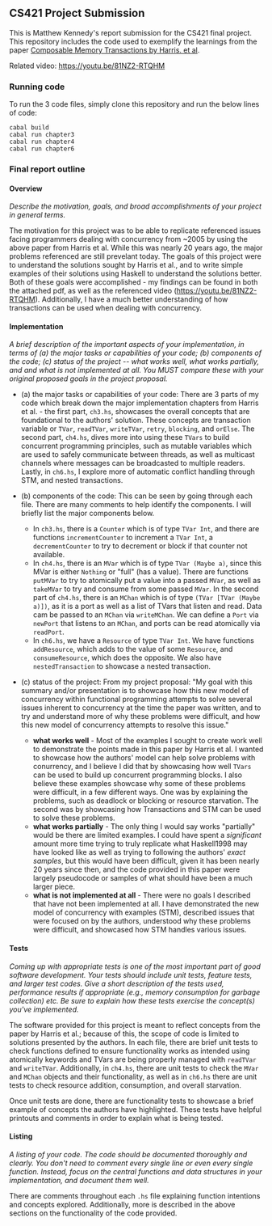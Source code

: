 ## CS421 Project Submission
This is Matthew Kennedy's report submission for the CS421 final project. This repository includes the code used to exemplify the learnings from the paper [Composable Memory Transactions by Harris. et al]([https://dl.acm.org/doi/10.1145/1065944.1065952](https://www.microsoft.com/en-us/research/wp-content/uploads/2005/01/2005-ppopp-composable.pdf)).

Related video: https://youtu.be/81NZ2-RTQHM

### Running code
To run the 3 code files, simply clone this repository and run the below lines of code:
```
cabal build
cabal run chapter3
cabal run chapter4
cabal run chapter6
```

### Final report outline
#### Overview
*Describe the motivation, goals, and broad accomplishments of your project in general terms.*

The motivation for this project was to be able to replicate referenced issues facing programmers dealing with concurrency from ~2005 by using the above paper from Harris et al. While this was nearly 20 years ago, the major problems referenced are still prevelant today. 
The goals of this project were to understand the solutions sought by Harris et al., and to write simple examples of their solutions using Haskell to understand the solutions better.
Both of these goals were accomplished - my findings can be found in both the attached pdf, as well as the referenced video (https://youtu.be/81NZ2-RTQHM). Additionally, I have a much better understanding of how transactions can be used when dealing with concurrency.

#### Implementation
*A brief description of the important aspects of your implementation, in terms of (a) the major tasks or capabilities of your code; (b) components of the code; (c) status of the project -- what works well, what works partially, and and what is not implemented at all. You MUST compare these with your original proposed goals in the project proposal.*

- (a) the major tasks or capabilities of your code: There are 3 parts of my code which break down the major implementation chapters from Harris et al. - the first part, `ch3.hs`, showcases the overall concepts that are foundational to the authors' solution. These concepts are transaction variable or `TVar`, `readTVar`, `writeTVar`, `retry`, `blocking`, and `orElse`. The second part, `ch4.hs`, dives more into using these `TVars` to build concurrent programming principles, such as mutable variables which are used to safely communicate between threads, as well as multicast channels where messages can be broadcasted to multiple readers. Lastly, in `ch6.hs`, I explore more of automatic conflict handling through STM, and nested transactions.

- (b) components of the code: This can be seen by going through each file. There are many comments to help identify the components. I will briefly list the major components below.
    - In `ch3.hs`, there is a `Counter` which is of type `TVar Int`, and there are functions `incrementCounter` to increment a `TVar Int`, a `decrementCounter` to try to decrement or block if that counter not available.
    - In `ch4.hs`, there is an `MVar` which is of type `TVar (Maybe a)`, since this MVar is either `Nothing` or "full" (has a value). There are functions `putMVar` to try to atomically put a value into a passed `MVar`, as well as `takeMVar` to try and consume from some passed `MVar`. In the second part of `ch4.hs`, there is an `MChan` which is of type `(TVar [TVar (Maybe a)])`, as it is a port as well as a list of TVars that listen and read. Data cam be passed to an `MChan` via `writeMChan`. We can define a `Port` via `newPort` that listens to an `MChan`, and ports can be read atomically via `readPort`.
    - In `ch6.hs`, we have a `Resource` of type `TVar Int`. We have functions `addResource`, which adds to the value of some `Resource`, and `consumeResource`, which does the opposite. We also have `nestedTransaction` to showcase a nested transaction.

- (c) status of the project: 
    From my project proposal: "My goal with this summary and/or presentation is to showcase how this new model of concurrency within functional programming attempts to solve several issues inherent to concurrency at the time the paper was written, and to try and understand more of why these problems were difficult, and how this new model of concurrency attempts to resolve this issue."

    - **what works well** - Most of the examples I sought to create work well to demonstrate the points made in this paper by Harris et al. I wanted to showcase how the authors' model can help solve problems with conurrency, and I believe I did that by showcasing how well `TVars` can be used to build up concurrent programming blocks. I also believe these examples showcase why some of these problems were difficult, in a few different ways. One was by explaining the problems, such as deadlock or blocking or resource starvation. The second was by showcasing how Transactions and STM can be used to solve these problems.
    - **what works partially** - The only thing I would say works "partially" would be there are limited examples. I could have spent a *significant* amount more time trying to truly replicate what Haskell1998 may have looked like as well as trying to following the authors' *exact samples*, but this would have been difficult, given it has been nearly 20 years since then, and the code provided in this paper were largely pseudocode or samples of what should have been a much larger piece.
    - **what is not implemented at all** - There were no goals I described that have not been implemented at all. I have demonstrated the new model of concurrency with examples (STM), described issues that were focused on by the authors, understood why these problems were difficult, and showcased how STM handles various issues.

#### Tests
*Coming up with appropriate tests is one of the most important part of good software development. Your tests should include unit tests, feature tests, and larger test codes. Give a short description of the tests used, performance results if appropriate (e.g., memory consumption for garbage collection) etc. Be sure to explain how these tests exercise the concept(s) you've implemented.*

The software provided for this project is meant to reflect concepts from the paper by Harris et al.; because of this, the scope of code is limited to solutions presented by the authors. In each file, there are brief unit tests to check functions defined to ensure functionality works as intended using atomically keywords and TVars are being properly managed with `readTVar` and `writeTVar`. Additionally, in `ch4.hs`, there are unit tests to check the `MVar` and `MChan` objects and their functionality, as well as in `ch6.hs` there are unit tests to check resource addition, consumption, and overall starvation.

Once unit tests are done, there are functionality tests to showcase a brief example of concepts the authors have highlighted. These tests have helpful printouts and comments in order to explain what is being tested.

#### Listing
*A listing of your code. The code should be documented thoroughly and clearly. You don't need to comment every single line or even every single function. Instead, focus on the central functions and data structures in your implementation, and document them well.*

There are comments throughout each `.hs` file explaining function intentions and concepts explored. Additionally, more is described in the above sections on the functionality of the code provided.
